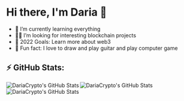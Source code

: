 # Hi there, I'm Daria 👋 

- 🌱 I’m currently learning everything
- 👩‍💻 I’m looking for interesting blockchain projects
- 🥅 2022 Goals: Learn more about web3
- 👾 Fun fact: I love to draw and play guitar and play computer game
## :zap: GitHub Stats:


<img align="left" alt="DariaCrypto's GitHub Stats" src="https://github-profile-summary-cards.vercel.app/api/cards/profile-details?username=DariaCrypto&theme=github"/>

<img align="left" alt="DariaCrypto's GitHub Stats" src="https://github-profile-summary-cards.vercel.app/api/cards/most-commit-language?username=DariaCrypto&theme=github"/>

<img align="left" alt="DariaCrypto's GitHub Stats" src="https://github-profile-summary-cards.vercel.app/api/cards/repos-per-language?username=DariaCrypto&theme=github"/>


